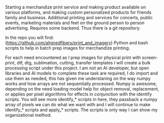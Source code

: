 Starting a merchandize print service and making product available on various platforms, and making custom personalized products for friends family and business. Additional printing and services for concerts, public events, marketing materials and feet on the ground person to person advertising. Requires some backend. Thus there is a git repository.

In the repo you will find: (https://github.com/alignedfibers/print_and_imagery)
Python and bash scripts to help in batch prep images for merchandize printing. 

For each need encountered as I prep images for physical print with screen-print, dtf, dtg, sublimation, cutting, transfer templates I will create a bulk processing script under this project. I am not an AI developer, but open libraries and AI models to complete these task are required, I do import and use them as needed, this has given me understaning on the way numpy works and how arrays are not sequentially processed. Numpy is awesome, depending on the need loading model help for object removal, replacement, or applies per pixel algorithms for effects in conjunction with the identify scripts. You will see more identify_* scripts in here, they passback a numpy array of pixels we can do what we want with and I will continue to make identify_* scripts and apply_* scripts. The scripts is only way I can show my organizational method.